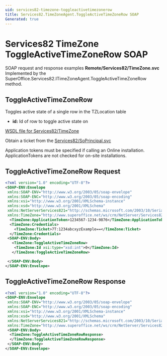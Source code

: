 ```yaml
---
uid: services82-timezone-toggleactivetimezonerow
title: Services82.TimeZoneAgent.ToggleActiveTimeZoneRow SOAP
Generated: true
---
```


# Services82 TimeZone ToggleActiveTimeZoneRow SOAP

SOAP request and response examples **Remote/Services82/TimeZone.svc**
Implemented by the <see cref="M:SuperOffice.Services82.ITimeZoneAgent.ToggleActiveTimeZoneRow">SuperOffice.Services82.ITimeZoneAgent.ToggleActiveTimeZoneRow</see> method.

## ToggleActiveTimeZoneRow

Toggles active state of a single row in the TZLocation table

* **id:** Id of row to toggle active state on



[WSDL file for Services82/TimeZone](../Services82-TimeZone.md)

Obtain a ticket from the [Services82/SoPrincipal.svc](../SoPrincipal/SoPrincipal.md)

Application tokens must be specified if calling an Online installation. ApplicationTokens are not checked for on-site installations.

## ToggleActiveTimeZoneRow Request

```xml
<?xml version="1.0" encoding="UTF-8"?>
<SOAP-ENV:Envelope
 xmlns:SOAP-ENV="http://www.w3.org/2003/05/soap-envelope"
 xmlns:SOAP-ENC="http://www.w3.org/2003/05/soap-encoding"
 xmlns:xsi="http://www.w3.org/2001/XMLSchema-instance"
 xmlns:xsd="http://www.w3.org/2001/XMLSchema"
 xmlns:NetServerServices821="http://schemas.microsoft.com/2003/10/Serialization/"
 xmlns:TimeZone="http://www.superoffice.net/ws/crm/NetServer/Services82">
  <TimeZone:ApplicationToken>1234567-1234-9876</TimeZone:ApplicationToken>
  <TimeZone:Credentials>
    <TimeZone:Ticket>7T:1234abcxyzExample==</TimeZone:Ticket>
  </TimeZone:Credentials>
 <SOAP-ENV:Body>
   <TimeZone:ToggleActiveTimeZoneRow>
    <TimeZone:Id xsi:type="xsd:int">0</TimeZone:Id>
   </TimeZone:ToggleActiveTimeZoneRow>

 </SOAP-ENV:Body>
</SOAP-ENV:Envelope>

```


## ToggleActiveTimeZoneRow Response

```xml
<?xml version="1.0" encoding="UTF-8"?>
<SOAP-ENV:Envelope
 xmlns:SOAP-ENV="http://www.w3.org/2003/05/soap-envelope"
 xmlns:SOAP-ENC="http://www.w3.org/2003/05/soap-encoding"
 xmlns:xsi="http://www.w3.org/2001/XMLSchema-instance"
 xmlns:xsd="http://www.w3.org/2001/XMLSchema"
 xmlns:NetServerServices821="http://schemas.microsoft.com/2003/10/Serialization/"
 xmlns:TimeZone="http://www.superoffice.net/ws/crm/NetServer/Services82">
 <SOAP-ENV:Body>
  <TimeZone:ToggleActiveTimeZoneRowResponse>
  </TimeZone:ToggleActiveTimeZoneRowResponse>
 </SOAP-ENV:Body>
</SOAP-ENV:Envelope>

```

